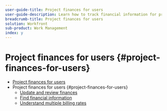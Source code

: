 ```yaml
---
user-guide-title: Project finances for users 
user-guide-description: Learn how to track financial information for projects, set cost and revenue types, and override billing rates. This tutorial is designed for users who will be tracking the financial data related to a project.
breadcrumb-title: Project finances for users
solution: Workfront
sub-product: Work Management
index: y
---
```



# Project finances for users {#project-finances-for-users}

+ [Project finances for users](overview.md)
+ Project finances for users {#project-finances-for-users}
  + [Update and review finances](update-and-review-finances.md)
  + [Find financial information](find-financial-information.md)
  + [Understand multiple billing rates](multiple-billing-rates.md)

